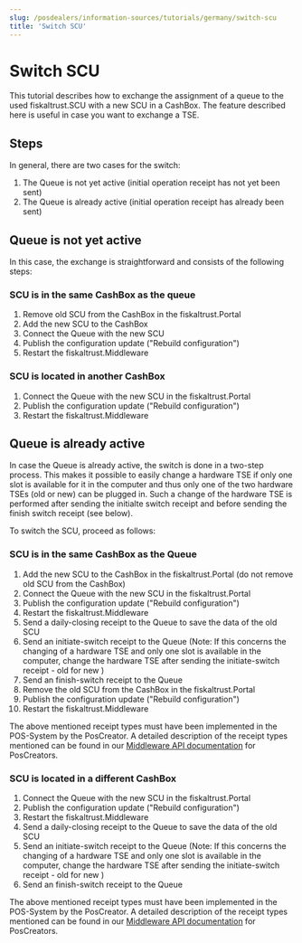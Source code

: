 ```yaml
---
slug: /posdealers/information-sources/tutorials/germany/switch-scu
title: 'Switch SCU'
---
```


# Switch SCU

This tutorial describes how to exchange the assignment of a queue to the used fiskaltrust.SCU with a new SCU in a CashBox. The feature described here is useful in case you want to exchange a TSE.

## Steps

In general, there are two cases for the switch:

1. The Queue is not yet active (initial operation receipt has not yet been sent)
2. The Queue is already active (initial operation receipt has already been sent)

## Queue is not yet active

In this case, the exchange is straightforward and consists of the following steps:

### SCU is in the same CashBox as the queue

1. Remove old SCU from the CashBox in the fiskaltrust.Portal
2. Add the new SCU to the CashBox
3. Connect the Queue with the new SCU
4. Publish the configuration update ("Rebuild configuration")
5. Restart the fiskaltrust.Middleware

### SCU is located in another CashBox

1. Connect the Queue with the new SCU in the fiskaltrust.Portal
2. Publish the configuration update ("Rebuild configuration")
3. Restart the fiskaltrust.Middleware

## Queue is already active

In case the Queue is already active, the switch is done in a two-step process. This makes it possible to easily change a hardware TSE if only one slot is available for it in the computer and thus only one of the two hardware TSEs (old or new) can be plugged in. Such a change of the hardware TSE is performed after sending the initialte switch receipt and before sending the finish switch receipt (see below).

To switch the SCU, proceed as follows:

### SCU is in the same CashBox as the Queue

1. Add the new SCU to the CashBox in the fiskaltrust.Portal (do not remove old SCU from the CashBox)
2. Connect the Queue with the new SCU in the fiskaltrust.Portal
3. Publish the configuration update ("Rebuild configuration")
4. Restart the fiskaltrust.Middleware
5. Send a daily-closing receipt to the Queue to save the data of the old SCU
6. Send an initiate-switch receipt to the Queue
(Note: If this concerns the changing of a hardware TSE and only one slot is available in the computer, change the hardware TSE after sending the initiate-switch receipt - old for new )
7. Send an finish-switch receipt to the Queue
8. Remove the old SCU from the CashBox in the fiskaltrust.Portal
9. Publish the configuration update ("Rebuild configuration")
10. Restart the fiskaltrust.Middleware

The above mentioned receipt types must have been implemented in the POS-System by the PosCreator. A detailed description of the receipt types mentioned can be found in our [Middleware API documentation](https://docs.fiskaltrust.cloud/docs/poscreators/middleware-doc/germany/reference-tables/ftreceiptcase) for PosCreators.

### SCU is located in a different CashBox

1. Connect the Queue with the new SCU in the fiskaltrust.Portal
2. Publish the configuration update ("Rebuild configuration")
3. Restart the fiskaltrust.Middleware
4. Send a daily-closing receipt to the Queue to save the data of the old SCU
5. Send an initiate-switch receipt to the Queue
(Note: If this concerns the changing of a hardware TSE and only one slot is available in the computer, change the hardware TSE after sending the initiate-switch receipt - old for new )
6. Send an finish-switch receipt to the Queue

The above mentioned receipt types must have been implemented in the POS-System by the PosCreator. A detailed description of the receipt types mentioned can be found in our [Middleware API documentation](https://docs.fiskaltrust.cloud/docs/poscreators/middleware-doc/germany/reference-tables/ftreceiptcase) for PosCreators.

